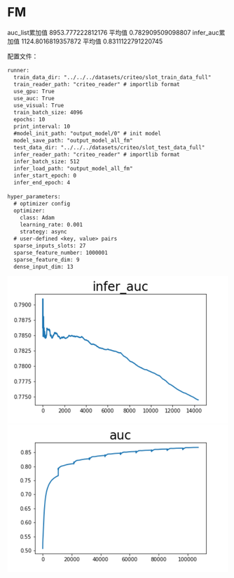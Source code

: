 # FM

auc_list累加值 8953.777222812176 平均值 0.782909509098807
infer_auc累加值 1124.8016819357872 平均值 0.8311122791220745

配置文件：

```
runner:
  train_data_dir: "../../../datasets/criteo/slot_train_data_full"
  train_reader_path: "criteo_reader" # importlib format
  use_gpu: True
  use_auc: True
  use_visual: True
  train_batch_size: 4096
  epochs: 10
  print_interval: 10
  #model_init_path: "output_model/0" # init model
  model_save_path: "output_model_all_fm"
  test_data_dir: "../../../datasets/criteo/slot_test_data_full"
  infer_reader_path: "criteo_reader" # importlib format
  infer_batch_size: 512
  infer_load_path: "output_model_all_fm"
  infer_start_epoch: 0
  infer_end_epoch: 4

hyper_parameters:
  # optimizer config
  optimizer:
    class: Adam
    learning_rate: 0.001
    strategy: async
  # user-defined <key, value> pairs
  sparse_inputs_slots: 27
  sparse_feature_number: 1000001
  sparse_feature_dim: 9
  dense_input_dim: 13
```
<center><img src='./infer-auc.png' width=600></center>
<center><img src='./train-auc.png' width=600></center>